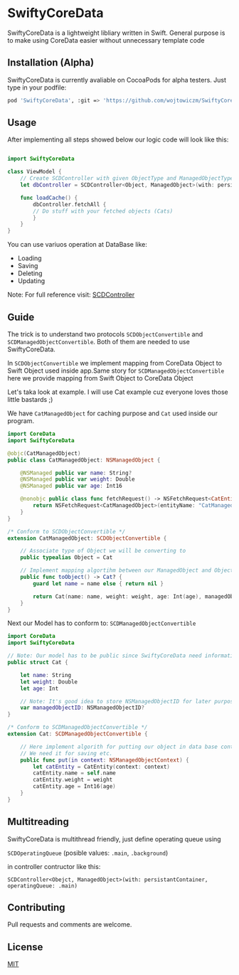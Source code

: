 # SwiftyCoreData

SwiftyCoreData is a lightweight libliary written in Swift. General purpose is to make using CoreData easier without unnecessary template code

## Installation (Alpha)

SwiftyCoreData is currently avaliable on CocoaPods for alpha testers. Just type in your podfile:

```bash
pod 'SwiftyCoreData', :git => 'https://github.com/wojtowiczm/SwiftyCoreData.git', :branch => 'develop'

```


## Usage
After implementing all steps showed below our logic code will look like this:

```swift

import SwiftyCoreData

class ViewModel {
    // Create SCDController with given ObjectType and ManagedObjectType and NSPersistentContainer
    let dbController = SCDController<Object, ManagedObject>(with: persistanceContainer)

    func loadCache() {
        dbController.fetchAll {
        // Do stuff with your fetched objects (Cats)
        }
    }
}
```
You can use variuos operation at DataBase like: 

* Loading
* Saving
* Deleting
* Updating

Note: For full reference visit: [SCDController](https://github.com/wojtowiczm/SwiftyCoreData/blob/master/SwiftyCoreData/SCDController.swift)

## Guide

The trick is to understand two protocols ```SCDObjectConvertible``` and ```SCDManagedObjectConvertible```. Both of them are needed to use SwiftyCoreData. 

In ```SCDObjectConvertible``` we implement mapping from CoreData Object to Swift Object used inside app.Same story for ```SCDManagedObjectConvertible``` here we provide mapping from Swift Object to CoreData Object

Let's taka look at example. I will use Cat example cuz everyone loves those little bastards ;)

We have ```CatManagedObject``` for caching purpose and ```Cat``` used inside our program.

```swift
import CoreData
import SwiftyCoreData

@objc(CatManagedObject)
public class CatManagedObject: NSManagedObject {

    @NSManaged public var name: String?
    @NSManaged public var weight: Double
    @NSManaged public var age: Int16

    @nonobjc public class func fetchRequest() -> NSFetchRequest<CatEntity> {
        return NSFetchRequest<CatManagedObject>(entityName: "CatManagedObject")
    }
}

/* Conform to SCDObjectConvertible */
extension CatManagedObject: SCDObjectConvertible {

    // Associate type of Object we will be converting to
    public typealias Object = Cat

    // Implement mapping algortihm between our ManagedObject and Object
    public func toObject() -> Cat? {
        guard let name = name else { return nil }

        return Cat(name: name, weight: weight, age: Int(age), managedObjectID: objectID)
    }
}
```
Next our Model has to conform to: ```SCDManagedObjectConvertible```

```swift
import CoreData
import SwiftyCoreData

// Note: Our model has to be public since SwiftyCoreData need information about it
public struct Cat {

    let name: String
    let weight: Double
    let age: Int

    // Note: It's good idea to store NSManagedObjectID for later purpose
    var managedObjectID: NSManagedObjectID?
}

/* Conform to SCDManagedObjectConvertible */
extension Cat: SCDManagedObjectConvertible {

    // Here implement algorith for putting our object in data base context
    // We need it for saving etc.
    public func put(in context: NSManagedObjectContext) {
        let catEntity = CatEntity(context: context)
        catEntity.name = self.name
        catEntity.weight = weight
        catEntity.age = Int16(age)
    }
}

```

## Multitreading
SwiftyCoreData is multithread friendly, just define operating queue using 

```SCDOperatingQueue``` (posible values: ```.main```, ```.background```) 

in controller contructor like this:

```SCDController<Obejct, ManagedObject>(with: persistantContainer, operatingQueue: .main)```

## Contributing
Pull requests and comments are welcome.

## License
[MIT](https://choosealicense.com/licenses/mit/)
